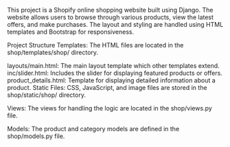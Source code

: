 This project is a Shopify online shopping website built using Django. The website allows users to browse through various products, view the latest offers, and make purchases. The layout and styling are handled using HTML templates and Bootstrap for responsiveness.

Project Structure
Templates: The HTML files are located in the shop/templates/shop/ directory.

layouts/main.html: The main layout template which other templates extend.
inc/slider.html: Includes the slider for displaying featured products or offers.
product_details.html: Template for displaying detailed information about a product.
Static Files: CSS, JavaScript, and image files are stored in the shop/static/shop/ directory.

Views: The views for handling the logic are located in the shop/views.py file.

Models: The product and category models are defined in the shop/models.py file.
